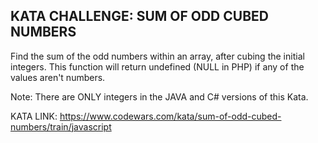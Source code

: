 ## KATA CHALLENGE: SUM OF ODD CUBED NUMBERS

Find the sum of the odd numbers within an array, after cubing the initial integers. This function will return undefined (NULL in PHP) if any of the values aren't numbers.

Note: There are ONLY integers in the JAVA and C# versions of this Kata.

KATA LINK: https://www.codewars.com/kata/sum-of-odd-cubed-numbers/train/javascript